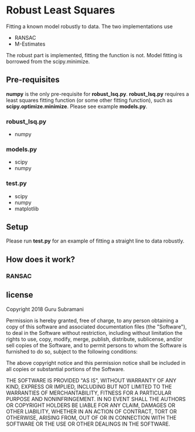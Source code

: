 # Robust Least Squares
Fitting a known model robustly to data. The two implementations use
* RANSAC
* M-Estimates

The robust part is implemented, fitting the function is not. Model 
fitting is borrowed from the scipy.minimize. 

## Pre-requisites
**numpy** is the only pre-requisite for **robust_lsq.py**.
**robust_lsq.py** requires a least squares fitting function
(or some other fitting function), 
such as **scipy.optimize.minimize**. Please see example
**models.py**. 

### robust_lsq.py
* numpy

### models.py
* scipy
* numpy

### test.py
* scipy
* numpy
* matplotlib

## Setup
Please run **test.py** for an example of fitting a straight line
to data robustly. 

## How does it work? 
### RANSAC


## license
Copyright 2018 Guru Subramani

Permission is hereby granted, free of charge, 
to any person obtaining a copy of this software and 
associated documentation files (the "Software"), 
to deal in the Software without restriction, 
including without limitation the rights to use, copy, 
modify, merge, publish, distribute, sublicense, 
and/or sell copies of the Software, 
and to permit persons to whom the Software 
is furnished to do so, subject to the following 
conditions:

The above copyright notice and this permission 
notice shall be included in all copies or substantial 
portions of the Software.

THE SOFTWARE IS PROVIDED "AS IS", 
WITHOUT WARRANTY OF ANY KIND, EXPRESS OR IMPLIED, 
INCLUDING BUT NOT LIMITED TO THE WARRANTIES OF 
MERCHANTABILITY, FITNESS FOR A PARTICULAR PURPOSE 
AND NONINFRINGEMENT. IN NO EVENT SHALL THE AUTHORS 
OR COPYRIGHT HOLDERS BE LIABLE FOR ANY CLAIM, 
DAMAGES OR OTHER LIABILITY, WHETHER IN AN ACTION 
OF CONTRACT, TORT OR OTHERWISE, ARISING FROM, 
OUT OF OR IN CONNECTION WITH THE SOFTWARE OR THE 
USE OR OTHER DEALINGS IN THE SOFTWARE.


